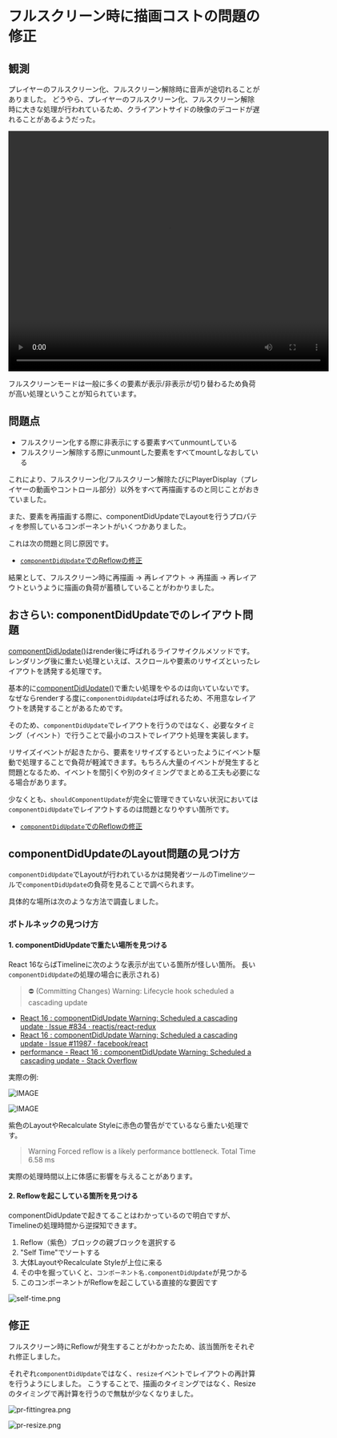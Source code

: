 # フルスクリーン時に描画コストの問題の修正

## 観測

プレイヤーのフルスクリーン化、フルスクリーン解除時に音声が途切れることがありました。
どうやら、プレイヤーのフルスクリーン化、フルスクリーン解除時に大きな処理が行われているため、クライアントサイドの映像のデコードが遅れることがあるようだった。


<video src="img/fullscreen.mp4" controls width="640" height="480"></video>

フルスクリーンモードは一般に多くの要素が表示/非表示が切り替わるため負荷が高い処理ということが知られています。

## 問題点

- フルスクリーン化する際に非表示にする要素すべてunmountしている
- フルスクリーン解除する際にunmountした要素をすべてmountしなおしている

これにより、フルスクリーン化/フルスクリーン解除たびにPlayerDisplay（プレイヤーの動画やコントロール部分）以外をすべて再描画するのと同じことがおきていました。

また、要素を再描画する際に、componentDidUpdateでLayoutを行うプロパティを参照しているコンポーネントがいくつかありました。

これは次の問題と同じ原因です。

- [ `componentDidUpdate`でのReflowの修正](../fix-reflow-componentDidUpdate/README.md)


結果として、フルスクリーン時に再描画 ->  再レイアウト -> 再描画 -> 再レイアウトというように描画の負荷が蓄積していることがわかりました。

## おさらい: componentDidUpdateでのレイアウト問題

[componentDidUpdate()](https://reactjs.org/docs/react-component.html#componentdidupdate "componentDidUpdate()")はrender後に呼ばれるライフサイクルメソッドです。
レンダリング後に重たい処理といえば、スクロールや要素のリサイズといったレイアウトを誘発する処理です。

基本的に[componentDidUpdate()](https://reactjs.org/docs/react-component.html#componentdidupdate "componentDidUpdate()")で重たい処理をやるのは向いていないです。
なぜならrenderする度に`componentDidUpdate`は呼ばれるため、不用意なレイアウトを誘発することがあるためです。

そのため、`componentDidUpdate`でレイアウトを行うのではなく、必要なタイミング（イベント）で行うことで最小のコストでレイアウト処理を実装します。

リサイズイベントが起きたから、要素をリサイズするといったようにイベント駆動で処理することで負荷が軽減できます。もちろん大量のイベントが発生すると問題となるため、イベントを間引くや別のタイミングでまとめる工夫も必要になる場合があります。

少なくとも、`shouldComponentUpdate`が完全に管理できていない状況においては`componentDidUpdate`でレイアウトするのは問題となりやすい箇所です。

- [ `componentDidUpdate`でのReflowの修正](../fix-reflow-componentDidUpdate/README.md)

## componentDidUpdateのLayout問題の見つけ方

`componentDidUpdate`でLayoutが行われているかは開発者ツールのTimelineツールで`componentDidUpdate`の負荷を見ることで調べられます。

具体的な場所は次のような方法で調査しました。

### ボトルネックの見つけ方

#### 1. componentDidUpdateで重たい場所を見つける

React 16ならばTimelineに次のような表示が出ている箇所が怪しい箇所。
長い`componentDidUpdate`の処理の場合に表示される)

> ⛔ (Committing Changes) Warning: Lifecycle hook scheduled a cascading update

- [React 16 : componentDidUpdate Warning: Scheduled a cascading update · Issue #834 · reactjs/react-redux](https://github.com/reduxjs/react-redux/issues/834)
- [React 16 : componentDidUpdate Warning: Scheduled a cascading update · Issue #11987 · facebook/react](https://github.com/facebook/react/issues/11987)
- [performance - React 16 : componentDidUpdate Warning: Scheduled a cascading update - Stack Overflow](https://stackoverflow.com/questions/47599513/react-16-componentdidupdate-warning-scheduled-a-cascading-update)

実際の例:

![IMAGE](./img/E8D3EAC2C8C6B5407E7AD91002548B5F.jpg)

![IMAGE](./img/21D3A5DE5DBD621293EBF975E5FA6FD3.jpg)

紫色のLayoutやRecalculate Styleに赤色の警告がでているなら重たい処理です。

> Warning Forced reflow is a likely performance bottleneck.
> Total Time 6.58 ms

実際の処理時間以上に体感に影響を与えることがあります。

#### 2. Reflowを起こしている箇所を見つける

componentDidUpdateで起きてることはわかっているので明白ですが、Timelineの処理時間から逆探知できます。

1. Reflow（紫色）ブロックの親ブロックを選択する
2. "Self Time"でソートする
3. 大体LayoutやRecalculate Styleが上位に来る
4. その中を掘っていくと、`コンポーネント名.componentDidUpdate`が見つかる
5. このコンポーネントがReflowを起こしている直接的な要因です

![self-time.png](./img/self-time.png)

## 修正

フルスクリーン時にReflowが発生することがわかったため、該当箇所をそれぞれ修正しました。

それぞれ`componentDidUpdate`ではなく、`resize`イベントでレイアウトの再計算を行うようにしました。
こうすることで、描画のタイミングではなく、Resizeのタイミングで再計算を行うので無駄が少なくなりました。

![pr-fittingrea.png](./img/pr-fittingrea.png)

![pr-resize.png](./img/pr-resize.png)
